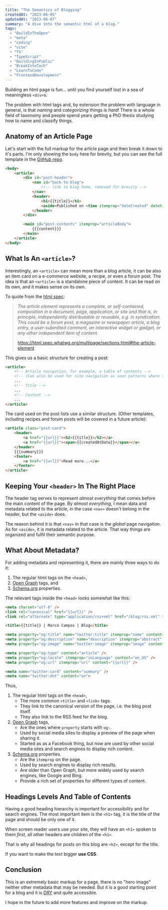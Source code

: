 ```yaml
---
title: "The Semantics of Blogging"
createdAt: "2023-06-05"
updatedAt: "2023-06-07"
summary: "A dive into the semantic html of a blog."
tags:
  - "BuildInTheOpen"
  - "meta"
  - "coding"
  - "vite"
  - "TS"
  - "TypeScript"
  - "BuildingInPublic"
  - "BreakIntoTech"
  - "LearnToCode"
  - "FrontendDevelopment"
---
```


Building an html page is fun... until you find yourself lost in a sea of meaningless `<div>`s.

The problem with html tags and, by extension the problem with language in general, is that _naming_ and _categorizing_ things _is hard_! There is a whole field of taxonomy and people spend years getting a PhD thesis studying how to name and classify things.

## Anatomy of an Article Page

Let's start with the full markup for the article page and then break it down to it's parts. I'm only showing the `body` here for brevity, but you can see the full template in the [GitHub repo](https://github.com/madcampos/madcampos.github.io/blob/main/src/templates/post.html).

```html
<body>
	<article>
		<div id="post-header">
			<nav id="back-to-blog">
				<!-- link to blog home, removed for brevity -->
			</nav>
			<header>
				<h1>{{title}}</h1>
				<aside>Published on <time itemprop="dateCreated" datetime="{{createdAt}}">{{formatDate createdAt}}</time></aside>
			</header>
		</div>

		<main id="post-contents" itemprop="articleBody">
			{{{content}}}
		</main>
	</article>
</body>
```

## What Is An `<article>`?

Interestingly, an `<article>` can mean more than a blog article, it can be also an item card on a e-commerce website, a recipe, or even a forum post. The idea is that an `<article>` is a standalone piece of content. It can be read on its own, and it makes sense on its own.

To quote from the [html spec](https://html.spec.whatwg.org/multipage/sections.html#the-article-element):
> _The article element represents a complete, or self-contained, composition in a document, page, application, or site and that is, in principle, independently distributable or reusable, e.g. in syndication. This could be a forum post, a magazine or newspaper article, a blog entry, a user-submitted comment, an interactive widget or gadget, or any other independent item of content._
>
> https://html.spec.whatwg.org/multipage/sections.html#the-article-element

This gives us a basic structure for creating a post:
```html
<article>
	<!-- Article navigation, for example, a table of contents -->
	<!-- (Can also be used for site navigation as seen patterns where the site has a "top navigation bar") -->
	...
	<!-- Title -->
	...
	<!-- Content -->
	...
</article>
```

The card used on the post lists use a similar structure. (Other templates, including recipes and forum posts will be covered in a future article):
```html
<article class="post-card">
	<header>
		<a href="{{url}}"><h2>{{title}}</h2></a>
		<a href="{{url}}"><span>{{createdAtDate}}</span></a>
	</header>
	{{{summary}}}
	<footer>
		<a href="{{url}}">Read more...</a>
	</footer>
</article>
```

## Keeping Your `<header>` In The Right Place

The header tag serves to represent _almost everything_ that comes before the main content of the page. By _almost everything_, I mean data and metadata related to the article, in the case `<nav>` doesn't belong in the header, but the `<aside>` does.

The reason behind it is that `<nav>` in that case is the _global_ page navigation. As for `<aside>`, it is metadata related to the article. That way things are organized and fulfil their semantic purpose.

## What About Metadata?

For adding metadata and representing it, there are mainly three ways to do it:

1. The regular html tags on the `<head>`,
2. [Open Graph](https://ogp.me/) tags, and
3. [Schema.org](https://schema.org/) properties.

The relevant tags inside the `<head>` looks somewhat like this:

```html
<meta charset="utf-8" />
<link rel="canonical" href="{{url}}" />
<link rel="alternate" type="application/rss+xml" href="/blog/rss.xml" title="Marco Campos' Blog" />

<title>{{title}} | Marco Campos | Blog</title>

<meta property="og:title" name="twitter:title" itemprop="name" content="{{title}}" />
<meta property="og:description" name="description" itemprop="abstract" content="{{summary}}" />
<meta property="og:image" name="twitter:image" itemprop="image" content="https://madcampos.dev/icons/transparent/manifest-icon-512.png" />

<meta property="og:type" content="article" />
<meta property="og:locale" itemprop="inLanguage" content="en_US" />
<meta property="og:url" itemprop="url" content="{{url}}" />

<meta name="twitter:card" content="summary" />
<meta name="twitter:dnt" content="on">
```

Thus,
1. The regular html tags on the `<head>`,
	- The more common `<title>` and `<link>` tags.
	- They link to the canonical version of the page, i.e. the blog post itself.
	- They also link to the RSS feed for the blog.
2. [Open Graph](https://ogp.me/) tags,
	- Are the ones where `property` starts with `og:`.
	- Used by social media sites to display a preview of the page when sharing it.
	- Started as as a Facebook thing, but now are used by other social media sites and search engines to display rich content.
2. [Schema.org](https://schema.org/) properties.
	- Are the `itemprop` on the page.
	- Used by search engines to display rich results.
	- Are older than Open Graph, but more widely used by search engines, like Google and Bing.
	- Provide a rich set of properties for different types of content.

## Headings Levels And Table of Contents

Having a good heading hierarchy is important for accessibility and for search engines. The most important item is the `<h1>` tag, it is the title of the page and should be only one of it.

When screen reader users use your site, they will have an `<h1>` spoken to them _first_, all other headers are children of the `<h1>`.

That is why all headings for posts on this blog are `<h2>`, except for the title.

If you want to make the text bigger **use CSS**.

## Conclusion

This is an extremely basic markup for a page, there is no "hero image" neither other metadata that may be needed. But it is a good starting point for a blog and it is [DRY](https://en.wikipedia.org/wiki/Don%27t_repeat_yourself) and quite accessible.

I hope in the future to add more features and improve on the markup.
